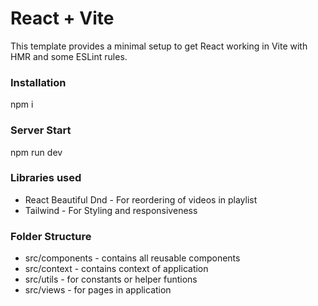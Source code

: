 # React + Vite

This template provides a minimal setup to get React working in Vite with HMR and some ESLint rules.

### Installation
  npm i 

### Server Start
  npm run dev

### Libraries used
- React Beautiful Dnd - For reordering of videos in playlist
- Tailwind - For Styling and responsiveness

### Folder Structure
- src/components - contains all reusable components
- src/context - contains context of application
- src/utils - for constants or helper funtions
- src/views - for pages in application
